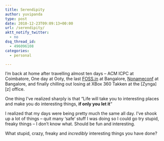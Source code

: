 ```yaml
---
title: Serendipity
author: yuvipanda
type: post
date: 2010-12-23T09:09:13+00:00
url: /serendipity/
aktt_notify_twitter:
  - no
dsq_thread_id:
  - 496096108
categories:
  - personal

---
```

I&#8217;m back at home after travelling almost ten days &#8211; ACM ICPC at Coimbatore, One day at Ooty, the last [FOSS.in][1] at Bangalore, [Nonameconf][2] at Bangalore, and finally chilling out losing at XBox 360 Takken at the \[Zynga\]\[z\] office. 

One thing I&#8217;ve realized sharply is that &#8220;Life will take you to interesting places and make you do interesting things, **if only you let it**&#8220;

I realized that my days were being pretty much the same all day. I&#8217;ve shook up a lot of things &#8211; quit many &#8216;safe&#8217; stuff I was doing so I could go try stupid, freaky things &#8211; I don&#8217;t know what. Should be fun and interesting.

What stupid, crazy, freaky and _incredibly_ interesting things you have done?

 [1]: http://foss.in
 [2]: http://nonameconf.in